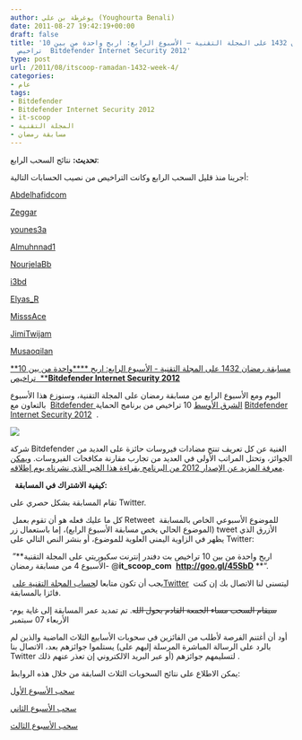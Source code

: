 ```yaml
---
author: يوغرطة بن علي (Youghourta Benali)
date: 2011-08-27 19:42:19+00:00
draft: false
title: 'مسابقة رمضان 1432 على المجلة التقنية – الأسبوع الرابع: اربح واحدة من بين 10
  تراخيص  Bitdefender Internet Security 2012'
type: post
url: /2011/08/itscoop-ramadan-1432-week-4/
categories:
- عام
tags:
- Bitdefender
- Bitdefender Internet Security 2012
- it-scoop
- المجلة التقنية
- مسابقة رمضان
---
```


**تحديث:** نتائج السحب الرابع:

أجرينا منذ قليل السحب الرابع وكانت التراخيص من نصيب الحسابات التالية:

[Abdelhafidcom](http://twitter.com/#%21/Abdelhafidcom)

[Zeggar](http://twitter.com/#%21/Zeggar)

[younes3a](http://twitter.com/#%21/younes3a)

[Almuhnnad1](http://twitter.com/#%21/Almuhnnad1)

[NourjelaBb](http://twitter.com/#%21/NourjelaBb)

[i3bd](http://twitter.com/#%21/i3bd)

[Elyas_R](http://twitter.com/#%21/Elyas_R)

[MisssAce](http://twitter.com/#%21/MisssAce)

[JimiTwijam](http://twitter.com/#%21/JimiTwijam)

[Musaoqilan](http://twitter.com/#%21/Musaoqilan)




[**مسابقة رمضان 1432 على المجلة التقنية - الأسبوع الرابع: اربح ****واحدة من بين 10 تراخيص  ****Bitdefender Internet Security 2012**](https://www.it-scoop.com/2011/08/itscoop-ramadan-1432-week-4/)




اليوم ومع الأسبوع الرابع من مسابقة رمضان على المجلة التقنية، وسنوزع هذا الأسبوع بالتعاون مع  [Bitdefender الشرق الأوسط](http://goo.gl/4ph8W) 10 تراخيص من برنامج الحماية [Bitdefender Internet Security 2012](http://www.bitdefender.com/Downloads/)  .




[![](https://www.it-scoop.com/rsc/Bitdefender-250x250.jpg)
](http://goo.gl/4ph8W)




شركة Bitdefender الغنية عن كل تعريف تنتج مضادات فيروسات حائزة على العديد من الجوائز، وتحتل المراتب الأولى في العديد من تجارب مقارنة مكافحات الفيروسات. [ويمكن معرفة المزيد عن الإصدار 2012 من البرنامج بقراءة هذا الخبر الذي نشرناه يوم إطلاقه](../2011/07/bitdefender-total-security-2012/).




  **كيفية الاشتراك في المسابقة:**




تقام المسابقة بشكل حصري على Twitter.




 كل ما عليك فعله هو أن تقوم بعمل Retweet للموضوع الأسبوعي الخاص بالمسابقة  (الموضوع الحالي يخص مسابقة الأسبوع الرابع)، إما باستعمال زر tweet الأزرق الذي يظهر في الزاوية اليمنى العلوية للموضوع، أو بنشر النص التالي على Twitter:




 ”**اربح واحدة من بين 10 تراخيص بت دفندر إنترنت سكيوريتي على المجلة التقنية -الأسبوع 4 من مسابقة رمضان @****it_scoop_com****  ****http://goo.gl/45SbD**** **“.




 يجب أن تكون متابعا ل[حساب المجلة التقنية علىTwitter](http://twitter.com/it_scoop_com)  ليتسنى لنا الاتصال بك إن كنت فائزا بالمسابقة.




<del> سيقام السحب مساء الجمعة القادم بحول الله</del>. تم تمديد عمر المسابقة إلى غاية يوم الأربعاء 07 سبتمبر




أود أن أغتنم الفرصة لأطلب من الفائزين في سحوبات الأسابيع الثلاث الماضية والذين لم يستلموا جوائزهم بعد، الاتصال بنا (بالرد على الرسالة المباشرة المرسلة إليهم على Twitter أو عبر البريد الالكتروني إن تعذر عنهم ذلك) لتسليمهم جوائزهم .




يمكن الاطلاع على نتائج السحوبات الثلاث السابقة من خلال هذه الروابط:




[سحب الأسبوع الأول](../2011/08/itscoop-ramadan-1432-week-1/)




[سحب الأسبوع الثاني](../2011/08/itscoop-ramadan-1432-week-2/)




[سحب الأسبوع الثالث](../2011/08/itscoop-ramadan-1432-week-3/)
